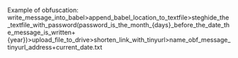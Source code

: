 Example of obfuscation:
write_message_into_babel>append_babel_location_to_textfile>steghide_the_textfile_with_password(password_is_the_month_{days}_before_the_date_the_message_is_written+{year})>upload_file_to_drive>shorten_link_with_tinyurl>name_obf_message_tinyurl_address+current_date.txt
